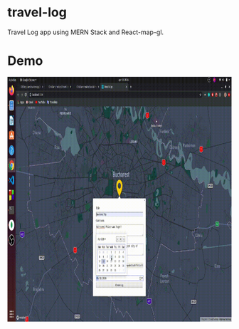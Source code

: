 # travel-log
Travel Log app using MERN Stack and React-map-gl.

# Demo

<div style="text-align: center;">
<img width="950" height="550" src="./demo.gif">
</div>

